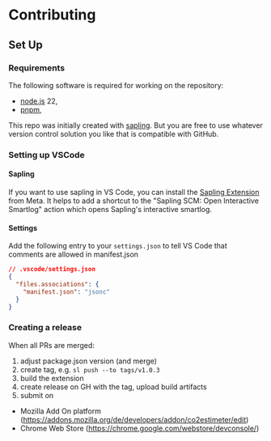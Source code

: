 # Contributing

## Set Up

### Requirements

The following software is required for working on the repository:

- [node.js](https://nodejs.org/) 22,
- [pnpm](https://pnpm.io/),

This repo was initially created with [sapling](https://git-scm.com/). But you are free to use whatever version control solution you like that is compatible with GitHub.

### Setting up VSCode

#### Sapling

If you want to use sapling in VS Code, you can install the [Sapling Extension](https://marketplace.visualstudio.com/items?itemName=meta.sapling-scm) from Meta.
It helps to add a shortcut to the "Sapling SCM: Open Interactive Smartlog" action which opens Sapling's interactive smartlog.

#### Settings

Add the following entry to your `settings.json` to tell VS Code that comments are allowed in manifest.json

```json
// .vscode/settings.json
{
  "files.associations": {
    "manifest.json": "jsonc"
  }
}
```

### Creating a release

When all PRs are merged:
1. adjust package.json version (and merge)
2. create tag, e.g. `sl push --to tags/v1.0.3`
3. build the extension
4. create release on GH with the tag, upload build artifacts
5. submit on
  * Mozilla Add On platform (https://addons.mozilla.org/de/developers/addon/co2estimeter/edit)
  * Chrome Web Store (https://chrome.google.com/webstore/devconsole/)

